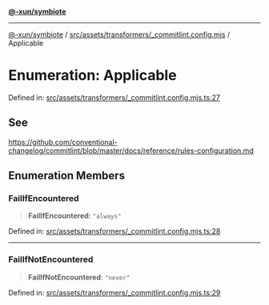 [**@-xun/symbiote**](../../../../../README.md)

***

[@-xun/symbiote](../../../../../README.md) / [src/assets/transformers/\_commitlint.config.mjs](../README.md) / Applicable

# Enumeration: Applicable

Defined in: [src/assets/transformers/\_commitlint.config.mjs.ts:27](https://github.com/Xunnamius/symbiote/blob/510118102ef530d135a286522a7a776ec12a8a72/src/assets/transformers/_commitlint.config.mjs.ts#L27)

## See

https://github.com/conventional-changelog/commitlint/blob/master/docs/reference/rules-configuration.md

## Enumeration Members

### FailIfEncountered

> **FailIfEncountered**: `"always"`

Defined in: [src/assets/transformers/\_commitlint.config.mjs.ts:28](https://github.com/Xunnamius/symbiote/blob/510118102ef530d135a286522a7a776ec12a8a72/src/assets/transformers/_commitlint.config.mjs.ts#L28)

***

### FailIfNotEncountered

> **FailIfNotEncountered**: `"never"`

Defined in: [src/assets/transformers/\_commitlint.config.mjs.ts:29](https://github.com/Xunnamius/symbiote/blob/510118102ef530d135a286522a7a776ec12a8a72/src/assets/transformers/_commitlint.config.mjs.ts#L29)
